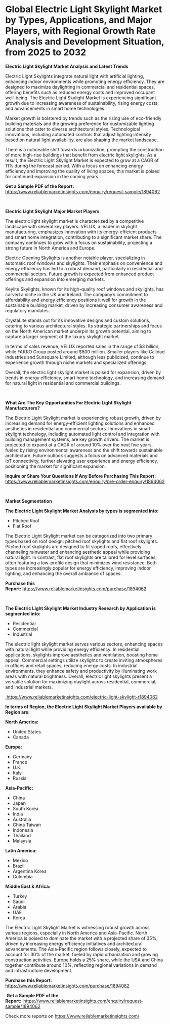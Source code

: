 <p><h1>Global Electric Light Skylight Market by Types, Applications, and Major Players, with Regional Growth Rate Analysis and Development Situation, from 2025 to 2032</h1></p><p><strong>Electric Light Skylight Market Analysis and Latest Trends</strong></p>
<p><p>Electric Light Skylights integrate natural light with artificial lighting, enhancing indoor environments while promoting energy efficiency. They are designed to maximize daylighting in commercial and residential spaces, offering benefits such as reduced energy costs and improved occupant well-being. The Electric Light Skylight Market is experiencing significant growth due to increasing awareness of sustainability, rising energy costs, and advancements in smart home technologies.</p><p>Market growth is bolstered by trends such as the rising use of eco-friendly building materials and the growing preference for customizable lighting solutions that cater to diverse architectural styles. Technological innovations, including automated controls that adjust lighting intensity based on natural light availability, are also shaping the market landscape. </p><p>There is a noticeable shift towards urbanization, prompting the construction of more high-rise buildings that benefit from electric light skylights. As a result, the Electric Light Skylight Market is expected to grow at a CAGR of 11% during the forecast period. With a focus on enhancing energy efficiency and improving the quality of living spaces, this market is poised for continued expansion in the coming years.</p></p>
<p><strong>Get a Sample PDF of the Report:&nbsp;</strong> <a href="https://www.reliablemarketinsights.com/enquiry/request-sample/1894062?utm_campaign=1937&utm_medium=2&utm_source=Github&utm_content=ia&utm_term=10022025&utm_id=electric-light-skylight">https://www.reliablemarketinsights.com/enquiry/request-sample/1894062</a></p>
<p>&nbsp;</p>
<p><strong>Electric Light Skylight Major Market Players</strong></p>
<p><p>The electric light skylight market is characterized by a competitive landscape with several key players. VELUX, a leader in skylight manufacturing, emphasizes innovation with its energy-efficient products and smart home integration, contributing to a significant market share. The company continues to grow with a focus on sustainability, projecting a strong future in North America and Europe.</p><p>Electric Opening Skylights is another notable player, specializing in automatic roof windows and skylights. Their emphasis on convenience and energy efficiency has led to a robust demand, particularly in residential and commercial sectors. Future growth is expected from enhanced product offerings and expansion into emerging markets.</p><p>Keylite Skylights, known for its high-quality roof windows and skylights, has carved a niche in the UK and Ireland. The company’s commitment to affordability and energy efficiency positions it well for growth in the sustainable building market, driven by increasing consumer awareness and regulatory mandates.</p><p>CrystaLite stands out for its innovative designs and custom solutions, catering to various architectural styles. Its strategic partnerships and focus on the North American market underpin its growth potential, aiming to capture a larger segment of the luxury skylight market.</p><p>In terms of sales revenue, VELUX reported sales in the range of $3 billion, while FAKRO Group posted around $800 million. Smaller players like Calidad Industries and Sunsquare Limited, although less publicized, continue to experience growth through niche markets and specialized offerings.</p><p>Overall, the electric light skylight market is poised for expansion, driven by trends in energy efficiency, smart home technology, and increasing demand for natural light in residential and commercial buildings.</p></p>
<p>&nbsp;</p>
<p><strong>What Are The Key Opportunities For Electric Light Skylight Manufacturers?</strong></p>
<p><p>The Electric Light Skylight market is experiencing robust growth, driven by increasing demand for energy-efficient lighting solutions and enhanced aesthetics in residential and commercial sectors. Innovations in smart skylight technology, including automated light control and integration with building management systems, are key growth drivers. The market is projected to expand at a CAGR of around 10% over the next five years, fueled by rising environmental awareness and the shift towards sustainable architecture. Future outlook suggests a focus on advanced materials and IoT connectivity, further elevating user experience and energy efficiency, positioning the market for significant expansion.</p></p>
<p><strong>Inquire or Share Your Questions If Any Before Purchasing This Report:</strong> <a href="https://www.reliablemarketinsights.com/enquiry/pre-order-enquiry/1894062?utm_campaign=1937&utm_medium=2&utm_source=Github&utm_content=ia&utm_term=10022025&utm_id=electric-light-skylight">https://www.reliablemarketinsights.com/enquiry/pre-order-enquiry/1894062</a></p>
<p>&nbsp;</p>
<p><strong>Market Segmentation</strong></p>
<p><strong>The Electric Light Skylight Market Analysis by types is segmented into:</strong></p>
<p><ul><li>Pitched Roof</li><li>Flat Roof</li></ul></p>
<p><p>The Electric Light Skylight market can be categorized into two primary types based on roof design: pitched roof skylights and flat roof skylights. Pitched roof skylights are designed to fit sloped roofs, effectively channeling rainwater and enhancing aesthetic appeal while providing natural light. In contrast, flat roof skylights are tailored for level surfaces, often featuring a low-profile design that minimizes wind resistance. Both types are increasingly popular for energy efficiency, improving indoor lighting, and enhancing the overall ambiance of spaces.</p></p>
<p><strong>Purchase this Report:&nbsp;</strong><a href="https://www.reliablemarketinsights.com/purchase/1894062?utm_campaign=1937&utm_medium=2&utm_source=Github&utm_content=ia&utm_term=10022025&utm_id=electric-light-skylight">https://www.reliablemarketinsights.com/purchase/1894062</a></p>
<p>&nbsp;</p>
<p><strong>The Electric Light Skylight Market Industry Research by Application is segmented into:</strong></p>
<p><ul><li>Residential</li><li>Commercial</li><li>Industrial</li></ul></p>
<p><p>The electric light skylight market serves various sectors, enhancing spaces with natural light while providing energy efficiency. In residential applications, skylights improve aesthetics and ventilation, boosting home appeal. Commercial settings utilize skylights to create inviting atmospheres in offices and retail spaces, reducing energy costs. In industrial environments, they enhance safety and productivity by illuminating work areas with natural brightness. Overall, electric light skylights present a versatile solution for maximizing daylight across residential, commercial, and industrial markets.</p></p>
<p><a href="https://www.reliablemarketinsights.com/electric-light-skylight-r1894062?utm_campaign=1937&utm_medium=2&utm_source=Github&utm_content=ia&utm_term=10022025&utm_id=electric-light-skylight">&nbsp;https://www.reliablemarketinsights.com/electric-light-skylight-r1894062</a></p>
<p><strong>In terms of Region, the Electric Light Skylight Market Players available by Region are:</strong></p>
<p>
    <p> <strong> North America: </strong>
        <ul>
            <li>United States</li>
            <li>Canada</li>
        </ul>
        </p> 
    <p> <strong> Europe: </strong>
        <ul>
            <li>Germany</li>
            <li>France</li>
            <li>U.K.</li>
            <li>Italy</li>
            <li>Russia</li>
        </ul>
        </p> 
    <p> <strong> Asia-Pacific: </strong>
        <ul>
            <li>China</li>
            <li>Japan</li>
            <li>South Korea</li>
            <li>India</li>
            <li>Australia</li>
            <li>China Taiwan</li>
            <li>Indonesia</li>
            <li>Thailand</li>
            <li>Malaysia</li>
        </ul>
        </p> 
    <p> <strong> Latin America: </strong>
        <ul>
            <li>Mexico</li>
            <li>Brazil</li>
            <li>Argentina Korea</li>
            <li>Colombia</li>
        </ul>
        </p> 
    <p> <strong> Middle East & Africa: </strong>
        <ul>
            <li>Turkey</li>
            <li>Saudi</li>
            <li>Arabia</li>
            <li>UAE</li>
            <li>Korea</li>
        </ul>
    </p>
    </p>
<p><p>The Electric Light Skylight Market is witnessing robust growth across various regions, especially in North America and Asia-Pacific. North America is poised to dominate the market with a projected share of 35%, driven by increasing energy efficiency initiatives and architectural advancements. The Asia-Pacific region follows closely, expected to account for 30% of the market, fueled by rapid urbanization and growing construction activities. Europe holds a 25% share, while the USA and China together contribute around 10%, reflecting regional variations in demand and infrastructure development.</p></p>
<p><strong>Purchase this Report: </strong><a href="https://www.reliablemarketinsights.com/purchase/1894062?utm_campaign=1937&utm_medium=2&utm_source=Github&utm_content=ia&utm_term=10022025&utm_id=electric-light-skylight">https://www.reliablemarketinsights.com/purchase/1894062</a></p>
<p>&nbsp;<strong>Get a Sample PDF of the Report:&nbsp;&nbsp;</strong><a href="https://www.reliablemarketinsights.com/enquiry/request-sample/1894062?utm_campaign=1937&utm_medium=2&utm_source=Github&utm_content=ia&utm_term=10022025&utm_id=electric-light-skylight">https://www.reliablemarketinsights.com/enquiry/request-sample/1894062</a></p>
<p><strong></strong></p>
<p>Check more reports on <a href="https://www.reliablemarketinsights.com/?utm_campaign=1937&utm_medium=2&utm_source=Github&utm_content=ia&utm_term=10022025&utm_id=electric-light-skylight">https://www.reliablemarketinsights.com/</a></p>